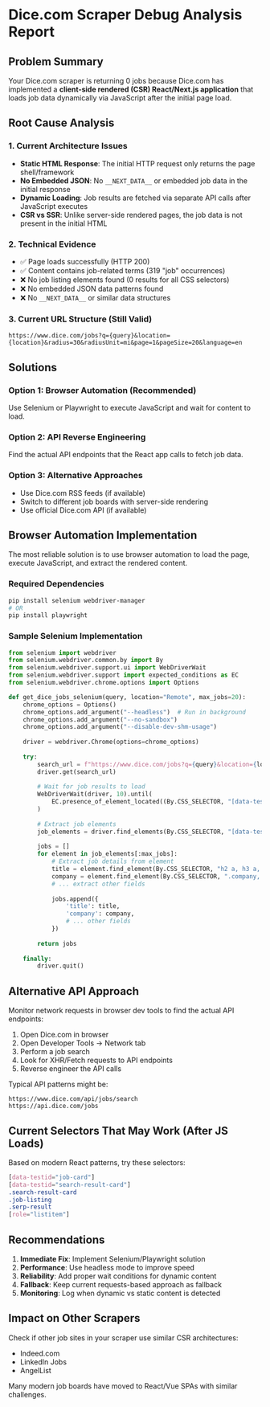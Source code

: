# Dice.com Scraper Debug Analysis Report

## Problem Summary

Your Dice.com scraper is returning 0 jobs because Dice.com has implemented a **client-side rendered (CSR) React/Next.js application** that loads job data dynamically via JavaScript after the initial page load.

## Root Cause Analysis

### 1. Current Architecture Issues
- **Static HTML Response**: The initial HTTP request only returns the page shell/framework
- **No Embedded JSON**: No `__NEXT_DATA__` or embedded job data in the initial response
- **Dynamic Loading**: Job results are fetched via separate API calls after JavaScript executes
- **CSR vs SSR**: Unlike server-side rendered pages, the job data is not present in the initial HTML

### 2. Technical Evidence
- ✅ Page loads successfully (HTTP 200)
- ✅ Content contains job-related terms (319 "job" occurrences)
- ❌ No job listing elements found (0 results for all CSS selectors)
- ❌ No embedded JSON data patterns found
- ❌ No `__NEXT_DATA__` or similar data structures

### 3. Current URL Structure (Still Valid)
```
https://www.dice.com/jobs?q={query}&location={location}&radius=30&radiusUnit=mi&page=1&pageSize=20&language=en
```

## Solutions

### Option 1: Browser Automation (Recommended)
Use Selenium or Playwright to execute JavaScript and wait for content to load.

### Option 2: API Reverse Engineering
Find the actual API endpoints that the React app calls to fetch job data.

### Option 3: Alternative Approaches
- Use Dice.com RSS feeds (if available)
- Switch to different job boards with server-side rendering
- Use official Dice.com API (if available)

## Browser Automation Implementation

The most reliable solution is to use browser automation to load the page, execute JavaScript, and extract the rendered content.

### Required Dependencies
```bash
pip install selenium webdriver-manager
# OR
pip install playwright
```

### Sample Selenium Implementation
```python
from selenium import webdriver
from selenium.webdriver.common.by import By
from selenium.webdriver.support.ui import WebDriverWait
from selenium.webdriver.support import expected_conditions as EC
from selenium.webdriver.chrome.options import Options

def get_dice_jobs_selenium(query, location="Remote", max_jobs=20):
    chrome_options = Options()
    chrome_options.add_argument("--headless")  # Run in background
    chrome_options.add_argument("--no-sandbox")
    chrome_options.add_argument("--disable-dev-shm-usage")
    
    driver = webdriver.Chrome(options=chrome_options)
    
    try:
        search_url = f"https://www.dice.com/jobs?q={query}&location={location}&radius=30&radiusUnit=mi&page=1&pageSize=20&language=en"
        driver.get(search_url)
        
        # Wait for job results to load
        WebDriverWait(driver, 10).until(
            EC.presence_of_element_located((By.CSS_SELECTOR, "[data-testid='job-card'], .job-tile, .search-result"))
        )
        
        # Extract job elements
        job_elements = driver.find_elements(By.CSS_SELECTOR, "[data-testid='job-card'], .job-tile, .search-result")
        
        jobs = []
        for element in job_elements[:max_jobs]:
            # Extract job details from element
            title = element.find_element(By.CSS_SELECTOR, "h2 a, h3 a, .job-title").text
            company = element.find_element(By.CSS_SELECTOR, ".company, [data-testid='company']").text
            # ... extract other fields
            
            jobs.append({
                'title': title,
                'company': company,
                # ... other fields
            })
        
        return jobs
        
    finally:
        driver.quit()
```

## Alternative API Approach

Monitor network requests in browser dev tools to find the actual API endpoints:

1. Open Dice.com in browser
2. Open Developer Tools → Network tab
3. Perform a job search
4. Look for XHR/Fetch requests to API endpoints
5. Reverse engineer the API calls

Typical API patterns might be:
```
https://www.dice.com/api/jobs/search
https://api.dice.com/jobs
```

## Current Selectors That May Work (After JS Loads)

Based on modern React patterns, try these selectors:
```css
[data-testid="job-card"]
[data-testid="search-result-card"] 
.search-result-card
.job-listing
.serp-result
[role="listitem"]
```

## Recommendations

1. **Immediate Fix**: Implement Selenium/Playwright solution
2. **Performance**: Use headless mode to improve speed
3. **Reliability**: Add proper wait conditions for dynamic content
4. **Fallback**: Keep current requests-based approach as fallback
5. **Monitoring**: Log when dynamic vs static content is detected

## Impact on Other Scrapers

Check if other job sites in your scraper use similar CSR architectures:
- Indeed.com
- LinkedIn Jobs
- AngelList

Many modern job boards have moved to React/Vue SPAs with similar challenges.